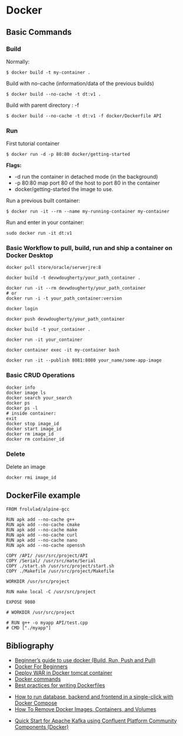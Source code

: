 # Docker

## Basic Commands

### Build
Normally:
```
$ docker build -t my-container .
```
Build with no-cache (information/data of the previous builds)
```
$ docker build --no-cache -t dt:v1 .
```

Build with parent directory : -f
```
$ docker build --no-cache -t dt:v1 -f docker/Dockerfile API
```

### Run

First tutorial container

```Shell
$ docker run -d -p 80:80 docker/getting-started
```

**Flags:**

+ -d run the container in detached mode (in the background)
+ -p 80:80 map port 80 of the host to port 80 in the container
+ docker/getting-started the image to use.

Run a previous built container:
```
$ docker run -it --rm --name my-running-container my-container
```
Run and enter in your container:
```
sudo docker run -it dt:v1
```

### Basic Workflow to pull, build, run and ship a container on Docker Desktop
```
docker pull store/oracle/serverjre:8

docker build -t devwdougherty/your_path_container .

docker run -it --rm devwdougherty/your_path_container
# or
docker run -i -t your_path_container:version

docker login

docker push devwdougherty/your_path_container

docker build -t your_container .

docker run -it your_container

docker container exec -it my-container bash

docker run -it --publish 8081:8080 your_name/some-app-image
```
### Basic CRUD Operations
```
docker info
docker image ls
docker search your_search
docker ps
docker ps -l
# inside container:
exit
docker stop image_id
docker start image_id
docker rm image_id
docker rm container_id
```

### Delete
Delete an image
```
docker rmi image_id
```

## DockerFile example
```
FROM frolvlad/alpine-gcc

RUN apk add --no-cache g++
RUN apk add --no-cache cmake
RUN apk add --no-cache make
RUN apk add --no-cache curl
RUN apk add --no-cache nano
RUN apk add --no-cache openssh

COPY /API/ /usr/src/project/API
COPY /Serial/ /usr/src/mate/Serial
COPY ./start.sh /usr/src/project/start.sh
COPY ./Makefile /usr/src/project/Makefile

WORKDIR /usr/src/project

RUN make local -C /usr/src/project

EXPOSE 9080

# WORKDIR /usr/src/project

# RUN g++ -o myapp API/test.cpp
# CMD ["./myapp"]
```

## Bibliography

* [Beginner’s guide to use docker (Build, Run, Push and Pull)](https://medium.com/@deepakshakya/beginners-guide-to-use-docker-build-run-push-and-pull-4a132c094d75)
* [Docker For Beginners](https://medium.com/the-andela-way/docker-for-beginners-61e8e0ce6a19)
* [Deploy WAR in Docker tomcat container](https://medium.com/@pra4mesh/deploy-war-in-docker-tomcat-container-b52a3baea448)
* [Docker commands](https://github.com/prameshbhattarai/docker-commands)
* [Best practices for writing Dockerfiles](https://docs.docker.com/develop/develop-images/dockerfile_best-practices/)
- [How to run database, backend and frontend in a single-click with Docker Compose](https://medium.com/@wkrzywiec/how-to-run-database-backend-and-frontend-in-a-single-click-with-docker-compose-4bcda66f6de)
- [How To Remove Docker Images, Containers, and Volumes](https://www.digitalocean.com/community/tutorials/how-to-remove-docker-images-containers-and-volumes)
+ [Quick Start for Apache Kafka using Confluent Platform Community Components (Docker)](https://docs.confluent.io/platform/current/quickstart/cos-docker-quickstart.html)

